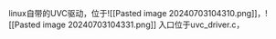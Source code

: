 linux自带的UVC驱动，位于![[Pasted image 20240703104310.png]]，![[Pasted image 20240703104331.png]]
入口位于uvc_driver.c，